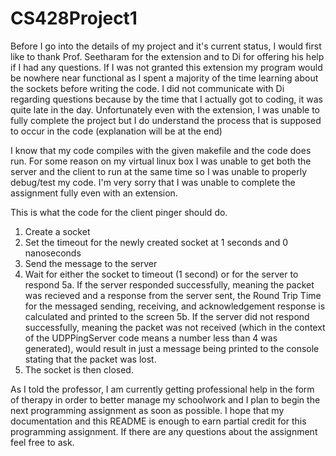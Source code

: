 # CS428Project1
Before I go into the details of my project and it's current status, I would first like to thank Prof. Seetharam for the extension and to Di for offering his help if I had any questions. If I was not granted this extension my program would be nowhere near functional as I spent a majority of the time learning about the sockets before writing the code. I did not communicate with Di regarding questions because by the time that I actually got to coding, it was quite late in the day. Unfortunately even with the extension, I was unable to fully complete the project but I do understand the process that is supposed to occur in the code (explanation will be at the end)

I know that my code compiles with the given makefile and the code does run. For some reason on my virtual linux box I was unable to get both the server and the client to run at the same time so I was unable to properly debug/test my code. I'm very sorry that I was unable to complete the assignment fully even with an extension.

This is what the code for the client pinger should do.
1. Create a socket
2. Set the timeout for the newly created socket at 1 seconds and 0 nanoseconds
3. Send the message to the server
4. Wait for either the socket to timeout (1 second) or for the server to respond
5a. If the server responded successfully, meaning the packet was recieved and a response from the server sent, the Round Trip Time for the messaged sending, receiving, and acknowledgement response is calculated and printed to the screen
5b. If the server did not respond successfully, meaning the packet was not received (which in the context of the UDPPingServer code means a number less than 4 was generated), would result in just a message being printed to the console stating that the packet was lost. 
6. The socket is then closed. 

As I told the professor, I am currently getting professional help in the form of therapy in order to better manage my schoolwork and I plan to begin the next programming assignment as soon as possible. I hope that my documentation and this README is enough to earn partial credit for this programming assignment. If there are any questions about the assignment feel free to ask. 

